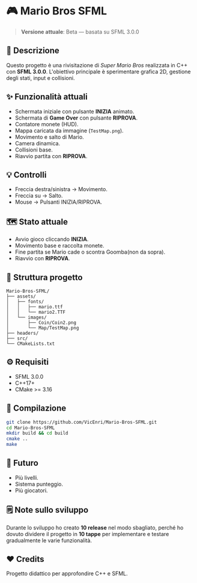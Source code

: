 # 🎮 Mario Bros SFML

> **Versione attuale**: Beta — basata su SFML 3.0.0

## 🚀 Descrizione

Questo progetto è una rivisitazione di *Super Mario Bros* realizzata in C++ con **SFML 3.0.0**. L'obiettivo principale è sperimentare grafica 2D, gestione degli stati, input e collisioni.

## ✨ Funzionalità attuali

- Schermata iniziale con pulsante **INIZIA** animato.
- Schermata di **Game Over** con pulsante **RIPROVA**.
- Contatore monete (HUD).
- Mappa caricata da immagine (`TestMap.png`).
- Movimento e salto di Mario.
- Camera dinamica.
- Collisioni base.
- Riavvio partita con **RIPROVA**.

## 💡 Controlli

- Freccia destra/sinistra → Movimento.
- Freccia su → Salto.
- Mouse → Pulsanti INIZIA/RIPROVA.

## 🗺️ Stato attuale

- Avvio gioco cliccando **INIZIA**.
- Movimento base e raccolta monete.
- Fine partita se Mario cade o scontra Goomba(non da sopra).
- Riavvio con **RIPROVA**.

## 📄 Struttura progetto

```
Mario-Bros-SFML/
├── assets/
│   ├── fonts/
│   │   ├── mario.ttf
│   │   └── mario2.TTF
│   └── images/
│       ├── Coin/Coin2.png
│       └── Map/TestMap.png
├── headers/
├── src/
└── CMakeLists.txt
```

## ⚙️ Requisiti

- SFML 3.0.0
- C++17+
- CMake >= 3.16

## 🏁 Compilazione

```bash
git clone https://github.com/VicEnri/Mario-Bros-SFML.git
cd Mario-Bros-SFML
mkdir build && cd build
cmake ..
make
```

## 🔮 Futuro

- Più livelli.
- Sistema punteggio.
- Più giocatori.

## 🗒️ Note sullo sviluppo

Durante lo sviluppo ho creato **10 release** nel modo sbagliato, perché ho dovuto dividere il progetto in **10 tappe** per implementare e testare gradualmente le varie funzionalità.

## ❤️ Credits

Progetto didattico per approfondire C++ e SFML.
